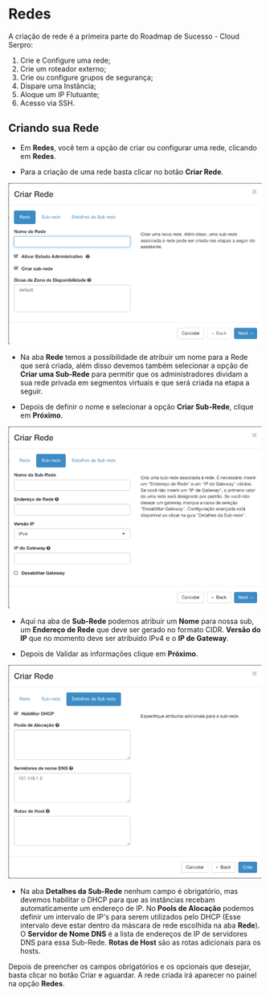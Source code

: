 # Redes

A criação de rede é a primeira parte do Roadmap de Sucesso - Cloud Serpro:

1. Crie e Configure uma rede;
2. Crie um roteador externo;
3. Crie ou configure grupos de segurança;
4. Dispare uma Instância;
5. Aloque um IP Flutuante;
6. Acesso via SSH.

## Criando sua Rede

* Em **Redes**, você tem a opção de criar ou configurar uma rede, clicando em **Redes**.

* Para a criação de uma rede basta clicar no botão **Criar Rede**.

![Criar Rede Cloud Serpro](../../img/redes/criar-rede.png)

* Na aba **Rede** temos a possibilidade de atribuir um nome para a Rede que será criada, além disso devemos também selecionar a opção de **Criar uma Sub-Rede** para permitir que os administradores dividam a sua rede privada em segmentos virtuais e que será criada na etapa a seguir.

* Depois de definir o nome e selecionar a opção **Criar Sub-Rede**, clique em **Próximo**.

![Criar Sub-Rede Cloud Serpro](../../img/redes/subrede.png)

* Aqui na aba de **Sub-Rede** podemos atribuir um **Nome** para nossa sub, um **Endereço de Rede** que deve ser gerado no formato CIDR. **Versão do IP** que no momento deve ser atribuido IPv4 e o **IP de Gateway**. 

* Depois de Validar as informações clique em **Próximo**.

![Criar Rede Cloud Serpro](../../img/redes/detalhes-da-sub-rede.png)

* Na aba **Detalhes da Sub-Rede** nenhum campo é obrigatório, mas devemos habilitar o DHCP para que as instâncias recebam automaticamente um endereço de IP. No **Pools de Alocação** podemos definir um intervalo de IP's para serem utilizados pelo DHCP (Esse intervalo deve estar dentro da máscara de rede escolhida na aba **Rede**). O **Servidor de Nome DNS** é a lista de endereços de IP de servidores DNS para essa Sub-Rede. **Rotas de Host** são as rotas adicionais para os hosts.

Depois de preencher os campos obrigatórios e os opcionais que desejar, basta clicar no botão Criar e aguardar. A rede criada irá aparecer no painel na opção **Redes**.




